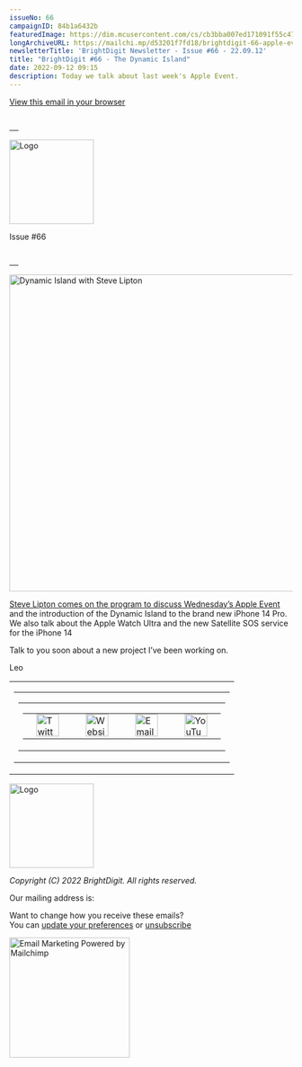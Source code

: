 ```yaml
---
issueNo: 66
campaignID: 84b1a6432b
featuredImage: https://dim.mcusercontent.com/cs/cb3bba007ed171091f55c47f0/video_thumbnails_new/eb3f7f0483bfcb74dd7bbfb7d1f92bdd.png?w=564&dpr=2
longArchiveURL: https://mailchi.mp/d53201f7fd18/brightdigit-66-apple-event
newsletterTitle: 'BrightDigit Newsletter - Issue #66 - 22.09.12'
title: "BrightDigit #66 - The Dynamic Island"
date: 2022-09-12 09:15
description: Today we talk about last week's Apple Event.
---
```

<span class="mcnPreviewText"
style="display:none; font-size:0px; line-height:0px; max-height:0px; max-width:0px; opacity:0; overflow:hidden; visibility:hidden; mso-hide:all;">Today
we talk about last week’s Apple Event.</span>

[View this email in your
browser](https://mailchi.mp/d53201f7fd18/brightdigit-66-apple-event?e=%5BUNIQID%5D)

<table data-border="0" data-cellpadding="0" data-cellspacing="0"
width="100%" style="background-color:transparent" role="presentation">
<tbody>
<tr class="odd">
<td style="min-width: 100%; border-top: 20px solid transparent"
data-valign="top"></td>
</tr>
</tbody>
</table>

<img
src="https://dim.mcusercontent.com/cs/cb3bba007ed171091f55c47f0/images/e34cb9b8-208c-4e6c-a0e8-b7e407f037ab.png?w=150&amp;dpr=2"
style="width:150px;height:auto;max-width:100%;display:block" width="150"
alt="Logo" />

Issue \#66

<table data-border="0" data-cellpadding="0" data-cellspacing="0"
width="100%" style="background-color:transparent" role="presentation">
<tbody>
<tr class="odd">
<td style="min-width: 100%; border-top: 20px solid transparent"
data-valign="top"></td>
</tr>
</tbody>
</table>

<a href="https://youtu.be/QfSFAjaHrZM" style="display:block"
target="_blank"><img
src="https://dim.mcusercontent.com/cs/cb3bba007ed171091f55c47f0/video_thumbnails_new/eb3f7f0483bfcb74dd7bbfb7d1f92bdd.png?w=564&amp;dpr=2"
style="border:0;width:564px;height:auto;max-width:100%;display:block"
width="564" alt="Dynamic Island with Steve Lipton" /></a>

[Steve Lipton comes on the program to discuss Wednesday’s Apple
Event](https://youtu.be/QfSFAjaHrZM) and the introduction of the Dynamic
Island to the brand new iPhone 14 Pro. We also talk about the Apple
Watch Ultra and the new Satellite SOS service for the iPhone 14

Talk to you soon about a new project I’ve been working on.

Leo

<table data-align="center" data-border="0" data-cellpadding="0"
data-cellspacing="0" width="100%" role="presentation">
<colgroup>
<col style="width: 100%" />
</colgroup>
<tbody>
<tr class="odd mceRow">
<td
style="background-position: center; background-repeat: no-repeat; background-size: cover"
data-valign="top"><table data-border="0" data-cellpadding="0"
data-cellspacing="24" width="100%" style="table-layout:fixed"
role="presentation">
<tbody>
<tr class="odd">
<td colspan="12" class="mceColumn"
style="background-position: center; background-repeat: no-repeat; background-size: cover"
data-valign="top" width="100%"><table data-border="0"
data-cellpadding="0" data-cellspacing="0" width="100%"
role="presentation">
<colgroup>
<col style="width: 100%" />
</colgroup>
<tbody>
<tr class="odd">
<td class="mceSpacing-24" style="text-align: center;"
data-valign="top"><table class="mceClusterLayout" data-border="0"
data-cellpadding="0" data-cellspacing="0" width="" role="presentation">
<tbody>
<tr class="odd">
<td class="mobileClass-20"
style="padding-left: 24px; padding-top: 0; padding-right: 24px"
data-breakpoint="20" data-valign="top"><a
href="https://twitter.com/brightdigit" style="display:block"
target="_blank"><img
src="https://dim.mcusercontent.com/https/cdn-images.mailchimp.com%2Ficons%2Fsocial-block-v3%2Fblock-icons-v3%2Ftwitter-filled-dark-40.png?w=40&amp;dpr=2"
style="border:0;width:40px;height:auto;max-width:100%;display:block"
width="40" alt="Twitter icon" /></a></td>
<td class="mobileClass-20"
style="padding-left: 24px; padding-top: 0; padding-right: 24px"
data-breakpoint="20" data-valign="top"><a href="https://brightdigit.com"
style="display:block" target="_blank"><img
src="https://dim.mcusercontent.com/https/cdn-images.mailchimp.com%2Ficons%2Fsocial-block-v3%2Fblock-icons-v3%2Fwebsite-filled-dark-40.png?w=40&amp;dpr=2"
style="border:0;width:40px;height:auto;max-width:100%;display:block"
width="40" alt="Website icon" /></a></td>
<td class="mobileClass-20"
style="padding-left: 24px; padding-top: 0; padding-right: 24px"
data-breakpoint="20" data-valign="top"><a
href="mailto:info@brightdigit.com" style="display:block"
target="_blank"><img
src="https://dim.mcusercontent.com/https/cdn-images.mailchimp.com%2Ficons%2Fsocial-block-v3%2Fblock-icons-v3%2Femail-filled-dark-40.png?w=40&amp;dpr=2"
style="border:0;width:40px;height:auto;max-width:100%;display:block"
width="40" alt="Email icon" /></a></td>
<td class="mobileClass-20"
style="padding-left: 24px; padding-top: 0; padding-right: 24px"
data-breakpoint="20" data-valign="top"><a
href="https://www.youtube.com/c/BrightdigitLLC" style="display:block"
target="_blank"><img
src="https://dim.mcusercontent.com/https/cdn-images.mailchimp.com%2Ficons%2Fsocial-block-v3%2Fblock-icons-v3%2Fyoutube-filled-dark-40.png?w=40&amp;dpr=2"
style="border:0;width:40px;height:auto;max-width:100%;display:block"
width="40" alt="YouTube icon" /></a></td>
</tr>
</tbody>
</table></td>
</tr>
</tbody>
</table></td>
</tr>
</tbody>
</table></td>
</tr>
</tbody>
</table>

<img
src="https://dim.mcusercontent.com/cs/cb3bba007ed171091f55c47f0/images/e34cb9b8-208c-4e6c-a0e8-b7e407f037ab.png?w=150&amp;dpr=2"
style="width:150px;height:auto;max-width:100%;display:block" width="150"
alt="Logo" />

*Copyright (C) 2022 BrightDigit. All rights reserved.*  
  
  
Our mailing address is:  
  
  
Want to change how you receive these emails?  
You can [update your
preferences](https://brightdigit.us12.list-manage.com/profile?u=cb3bba007ed171091f55c47f0&id=584d0d5c40&e=%5BUNIQID%5D&c=84b1a6432b)
or
[unsubscribe](https://brightdigit.us12.list-manage.com/unsubscribe?u=cb3bba007ed171091f55c47f0&id=584d0d5c40&e=%5BUNIQID%5D&c=84b1a6432b)  
  
[<img
src="https://cdn-images.mailchimp.com/monkey_rewards/MC_MonkeyReward_26.png"
title="Mailchimp Email Marketing" style="max-width: 100%; height: auto;"
data-border="0" width="214" height="56"
alt="Email Marketing Powered by Mailchimp" />](http://www.mailchimp.com/email-referral/?utm_source=freemium_newsletter&utm_medium=email&utm_campaign=referral_marketing&aid=cb3bba007ed171091f55c47f0&afl=1)